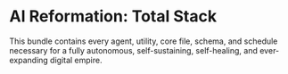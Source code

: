 # AI Reformation: Total Stack
This bundle contains every agent, utility, core file, schema, and schedule necessary for a fully autonomous, self-sustaining, self-healing, and ever-expanding digital empire.
